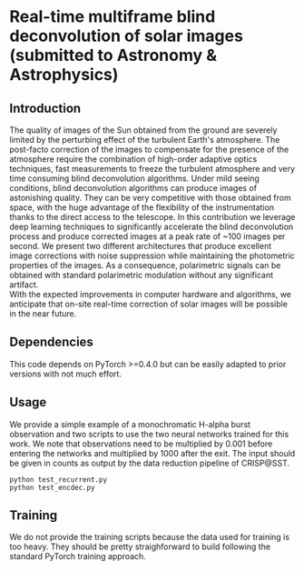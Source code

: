 # Real-time multiframe blind deconvolution of solar images (submitted to Astronomy & Astrophysics)

## Introduction
The quality of images of the Sun obtained from the ground are severely
limited by the perturbing effect of the turbulent Earth's atmosphere. The post-facto correction
of the images to compensate for the presence of the atmosphere require the combination 
of high-order adaptive optics techniques,
fast measurements to freeze the turbulent atmosphere and very time consuming blind
deconvolution algorithms. Under mild seeing conditions, blind deconvolution
algorithms can produce images of astonishing quality. They can be very
competitive with those obtained from space, with the huge advantage of the flexibility
of the instrumentation thanks to the direct access to the telescope. In this
contribution we leverage deep learning techniques to significantly accelerate the
blind deconvolution process and produce corrected images at a peak rate of ~100 images
per second. We present two different architectures that produce excellent image
corrections with noise suppression while maintaining the photometric properties 
of the images. As a consequence, polarimetric signals can be obtained with
standard polarimetric modulation without any significant artifact.  
With the expected improvements in computer hardware and algorithms, we anticipate that
on-site real-time correction of solar images will be possible in the near future.

## Dependencies
This code depends on PyTorch >=0.4.0 but can be easily adapted to prior versions with
not much effort.

## Usage
We provide a simple example of a monochromatic H-alpha burst observation and two scripts
to use the two neural networks trained for this work. We note that observations need to
be multiplied by 0.001 before entering the networks and multiplied by 1000 after
the exit. The input should be given in counts as output by the data reduction pipeline
of CRISP@SST.

    python test_recurrent.py
    python test_encdec.py

## Training
We do not provide the training scripts because the data used for training 
is too heavy. They should be pretty straighforward to build following the
standard PyTorch training approach.